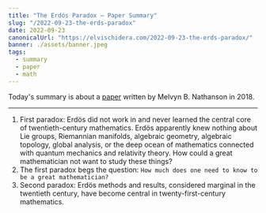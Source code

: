 ```yaml
---
title: "The Erdós Paradox — Paper Summary"
slug: "/2022-09-23-the-erds-paradox"
date: 2022-09-23
canonicalUrl: "https://elvischidera.com/2022-09-23-the-erds-paradox/"
banner: ./assets/banner.jpeg
tags:
  - summary
  - paper
  - math
---
```


Today's summary is about a  [paper](https://arxiv.org/pdf/1812.11935.pdf)  written by Melvyn B. Nathanson in 2018.

-----

1. First paradox: Erdös did not work in and never learned the central core of twentieth-century mathematics. Erdös apparently knew nothing about Lie groups, Riemannian manifolds, algebraic geometry, algebraic topology, global analysis, or the deep ocean of mathematics connected with quantum mechanics and relativity theory. How could a great mathematician not want to study these things?
2. The first paradox begs the question: `How much does one need to know to be a great mathematician?`
3. Second paradox: Erdös methods and results, considered marginal in the twentieth century, have become central in twenty-first-century mathematics.